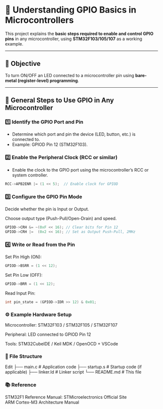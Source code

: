 # 🧠 Understanding GPIO Basics in Microcontrollers

This project explains the **basic steps required to enable and control GPIO pins** in any microcontroller, using **STM32F103/105/107** as a working example.

---

## 📌 Objective

To turn ON/OFF an LED connected to a microcontroller pin using **bare-metal (register-level) programming**.

---

## 🧭 General Steps to Use GPIO in Any Microcontroller

### 1️⃣ Identify the GPIO Port and Pin

- Determine which port and pin the device (LED, button, etc.) is connected to.
- Example: GPIOD Pin 12 (STM32F103).

### 2️⃣ Enable the Peripheral Clock (RCC or similar)

- Enable the clock to the GPIO port using the microcontroller’s RCC or system controller.

```c
RCC->APB2ENR |= (1 << 5);  // Enable clock for GPIOD
```

### 3️⃣ Configure the GPIO Pin Mode

Decide whether the pin is Input or Output.

Choose output type (Push-Pull/Open-Drain) and speed.

```c
GPIOD->CRH &= ~(0xF << 16); // Clear bits for Pin 12
GPIOD->CRH |=  (0x2 << 16); // Set as Output Push-Pull, 2MHz
```

### 4️⃣ Write or Read from the Pin

Set Pin High (ON):

```c
GPIOD->BSRR = (1 << 12);
```

Set Pin Low (OFF):

```c
GPIOD->BRR = (1 << 12);
```

Read Input Pin:

```c
int pin_state = (GPIOD->IDR >> 12) & 0x01;
```

### ⚙️ Example Hardware Setup

Microcontroller: STM32F103 / STM32F105 / STM32F107

Peripheral: LED connected to GPIOD Pin 12

Tools: STM32CubeIDE / Keil MDK / OpenOCD + VSCode

### 📂 File Structure

Edit
├── main.c           # Application code
├── startup.s        # Startup code (if applicable)
├── linker.ld        # Linker script
└── README.md        # This file

### 📚 Reference

STM32F1 Reference Manual: STMicroelectronics Official Site            
ARM Cortex-M3 Architecture Manual
